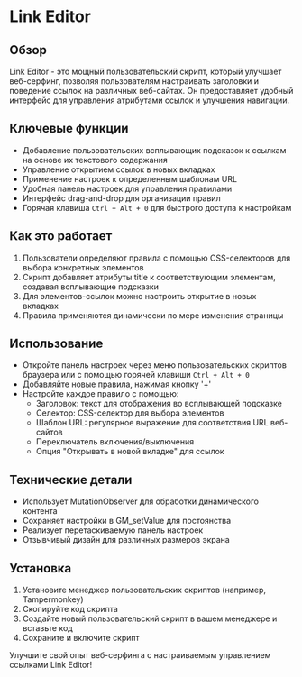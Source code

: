 # Link Editor

## Обзор

Link Editor - это мощный пользовательский скрипт, который улучшает веб-серфинг, позволяя пользователям настраивать заголовки и поведение ссылок на различных веб-сайтах. Он предоставляет удобный интерфейс для управления атрибутами ссылок и улучшения навигации.

## Ключевые функции

- Добавление пользовательских всплывающих подсказок к ссылкам на основе их текстового содержания
- Управление открытием ссылок в новых вкладках
- Применение настроек к определенным шаблонам URL
- Удобная панель настроек для управления правилами
- Интерфейс drag-and-drop для организации правил
- Горячая клавиша `Ctrl + Alt + 0` для быстрого доступа к настройкам

## Как это работает

1. Пользователи определяют правила с помощью CSS-селекторов для выбора конкретных элементов
2. Скрипт добавляет атрибуты title к соответствующим элементам, создавая всплывающие подсказки
3. Для элементов-ссылок можно настроить открытие в новых вкладках
4. Правила применяются динамически по мере изменения страницы

## Использование

- Откройте панель настроек через меню пользовательских скриптов браузера или с помощью горячей клавиши `Ctrl + Alt + 0`
- Добавляйте новые правила, нажимая кнопку '+'
- Настройте каждое правило с помощью:
  - Заголовок: текст для отображения во всплывающей подсказке
  - Селектор: CSS-селектор для выбора элементов
  - Шаблон URL: регулярное выражение для соответствия URL веб-сайтов
  - Переключатель включения/выключения
  - Опция "Открывать в новой вкладке" для ссылок

## Технические детали

- Использует MutationObserver для обработки динамического контента
- Сохраняет настройки в GM_setValue для постоянства
- Реализует перетаскиваемую панель настроек
- Отзывчивый дизайн для различных размеров экрана

## Установка

1. Установите менеджер пользовательских скриптов (например, Tampermonkey)
2. Скопируйте код скрипта
3. Создайте новый пользовательский скрипт в вашем менеджере и вставьте код
4. Сохраните и включите скрипт

Улучшите свой опыт веб-серфинга с настраиваемым управлением ссылками Link Editor!
